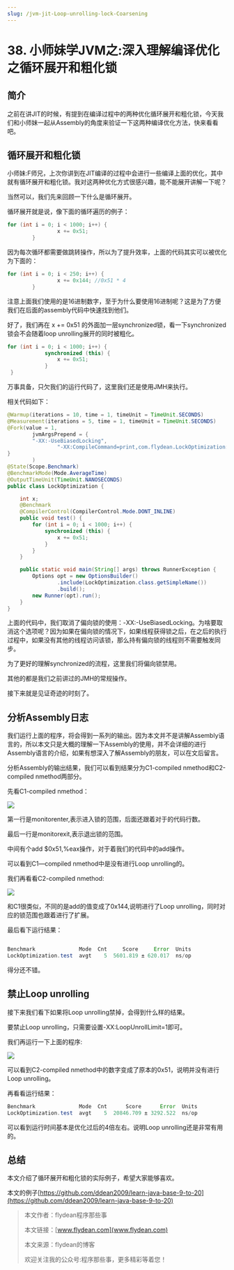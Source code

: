 ```yaml
---
slug: /jvm-jit-Loop-unrolling-lock-Coarsening
---
```


# 38. 小师妹学JVM之:深入理解编译优化之循环展开和粗化锁

## 简介

之前在讲JIT的时候，有提到在编译过程中的两种优化循环展开和粗化锁，今天我们和小师妹一起从Assembly的角度来验证一下这两种编译优化方法，快来看看吧。

## 循环展开和粗化锁

小师妹:F师兄，上次你讲到在JIT编译的过程中会进行一些编译上面的优化，其中就有循环展开和粗化锁。我对这两种优化方式很感兴趣，能不能展开讲解一下呢？

当然可以，我们先来回顾一下什么是循环展开。

循环展开就是说，像下面的循环遍历的例子：

~~~java
for (int i = 0; i < 1000; i++) {
                x += 0x51;
        }
~~~

因为每次循环都需要做跳转操作，所以为了提升效率，上面的代码其实可以被优化为下面的：

~~~java
for (int i = 0; i < 250; i++) {
                x += 0x144; //0x51 * 4
        }
~~~

注意上面我们使用的是16进制数字，至于为什么要使用16进制呢？这是为了方便我们在后面的assembly代码中快速找到他们。

好了，我们再在 x += 0x51 的外面加一层synchronized锁，看一下synchronized锁会不会随着loop unrolling展开的同时被粗化。

~~~java
for (int i = 0; i < 1000; i++) {
            synchronized (this) {
                x += 0x51;
            }
 }
~~~

万事具备，只欠我们的运行代码了，这里我们还是使用JMH来执行。

相关代码如下：

~~~java
@Warmup(iterations = 10, time = 1, timeUnit = TimeUnit.SECONDS)
@Measurement(iterations = 5, time = 1, timeUnit = TimeUnit.SECONDS)
@Fork(value = 1,
        jvmArgsPrepend = {
        "-XX:-UseBiasedLocking",
                "-XX:CompileCommand=print,com.flydean.LockOptimization::test"
}
        )
@State(Scope.Benchmark)
@BenchmarkMode(Mode.AverageTime)
@OutputTimeUnit(TimeUnit.NANOSECONDS)
public class LockOptimization {

    int x;
    @Benchmark
    @CompilerControl(CompilerControl.Mode.DONT_INLINE)
    public void test() {
        for (int i = 0; i < 1000; i++) {
            synchronized (this) {
                x += 0x51;
            }
        }
    }

    public static void main(String[] args) throws RunnerException {
        Options opt = new OptionsBuilder()
                .include(LockOptimization.class.getSimpleName())
                .build();
        new Runner(opt).run();
    }
}
~~~

上面的代码中，我们取消了偏向锁的使用：-XX:-UseBiasedLocking。为啥要取消这个选项呢？因为如果在偏向锁的情况下，如果线程获得锁之后，在之后的执行过程中，如果没有其他的线程访问该锁，那么持有偏向锁的线程则不需要触发同步。

为了更好的理解synchronized的流程，这里我们将偏向锁禁用。

其他的都是我们之前讲过的JMH的常规操作。

接下来就是见证奇迹的时刻了。

## 分析Assembly日志

我们运行上面的程序，将会得到一系列的输出。因为本文并不是讲解Assembly语言的，所以本文只是大概的理解一下Assembly的使用，并不会详细的进行Assembly语言的介绍，如果有想深入了解Assembly的朋友，可以在文后留言。

分析Assembly的输出结果，我们可以看到结果分为C1-compiled nmethod和C2-compiled nmethod两部分。

先看C1-compiled nmethod：

![](https://img-blog.csdnimg.cn/20200603231112541.png?x-oss-process=image/watermark,type_ZmFuZ3poZW5naGVpdGk,shadow_0,text_aHR0cDovL3d3dy5mbHlkZWFuLmNvbQ==,size_35,color_8F8F8F,t_70)

第一行是monitorenter,表示进入锁的范围，后面还跟着对于的代码行数。

最后一行是monitorexit,表示退出锁的范围。

中间有个add $0x51,%eax操作，对于着我们的代码中的add操作。

可以看到C1—compiled nmethod中是没有进行Loop unrolling的。

我们再看看C2-compiled nmethod:

![](https://img-blog.csdnimg.cn/20200603231506361.png?x-oss-process=image/watermark,type_ZmFuZ3poZW5naGVpdGk,shadow_0,text_aHR0cDovL3d3dy5mbHlkZWFuLmNvbQ==,size_35,color_8F8F8F,t_70)

和C1很类似，不同的是add的值变成了0x144,说明进行了Loop unrolling，同时对应的锁范围也跟着进行了扩展。

最后看下运行结果：

~~~java

Benchmark              Mode  Cnt     Score     Error  Units
LockOptimization.test  avgt    5  5601.819 ± 620.017  ns/op
~~~

得分还不错。

## 禁止Loop unrolling

接下来我们看下如果将Loop unrolling禁掉，会得到什么样的结果。

要禁止Loop unrolling，只需要设置-XX:LoopUnrollLimit=1即可。

我们再运行一下上面的程序:

![](https://img-blog.csdnimg.cn/20200603231931684.png?x-oss-process=image/watermark,type_ZmFuZ3poZW5naGVpdGk,shadow_0,text_aHR0cDovL3d3dy5mbHlkZWFuLmNvbQ==,size_35,color_8F8F8F,t_70)

可以看到C2-compiled nmethod中的数字变成了原本的0x51，说明并没有进行Loop unrolling。

再看看运行结果：

~~~java
Benchmark              Mode  Cnt      Score      Error  Units
LockOptimization.test  avgt    5  20846.709 ± 3292.522  ns/op
~~~

可以看到运行时间基本是优化过后的4倍左右。说明Loop unrolling还是非常有用的。

## 总结

本文介绍了循环展开和粗化锁的实际例子，希望大家能够喜欢。

本文的例子[https://github.com/ddean2009/learn-java-base-9-to-20](https://github.com/ddean2009/learn-java-base-9-to-20)

> 本文作者：flydean程序那些事
> 
> 本文链接：[www.flydean.com](www.flydean.com)
> 
> 本文来源：flydean的博客
> 
> 欢迎关注我的公众号:程序那些事，更多精彩等着您！




